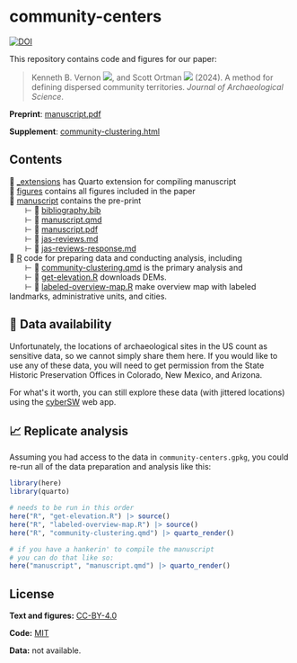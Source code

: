 # community-centers

<!-- badges: start -->
[![DOI](https://zenodo.org/badge/644078765.svg)](https://zenodo.org/doi/10.5281/zenodo.11661269)
<!-- badges: end -->

This repository contains code and figures for our paper:

> Kenneth B. Vernon
> [![](https://orcid.org/sites/default/files/images/orcid_16x16.png)](https://orcid.org/0000-0003-0098-5092),
> and Scott Ortman
> [![](https://orcid.org/sites/default/files/images/orcid_16x16.png)](https://orcid.org/0000-0003-0709-5287)
> (2024). A method for defining dispersed community territories. *Journal of
> Archaeological Science*.

**Preprint**: [manuscript.pdf](/manuscript/manuscript.pdf)

**Supplement**:
[community-clustering.html](https://kbvernon.github.io/community-centers/R/community-clustering.html)

## Contents

📂 [\_extensions](/_extensions) has Quarto extension for compiling manuscript\
📂 [figures](/figures) contains all figures included in the paper\
📂 [manuscript](/manuscript) contains the pre-print\
  ⊢ 📄 [bibliography.bib](/manuscript/bibliography.bib)\
  ⊢ 📄 [manuscript.qmd](/manuscript/manuscript.qmd)\
  ⊢ 📄 [manuscript.pdf](/manuscript/manuscript.pdf)\
  ⊢ 📄 [jas-reviews.md](/manuscript/jas-reviews.md)\
  ⊢ 📄 [jas-reviews-response.md](/manuscript/jas-reviews-response.md)\
📂 [R](/R) code for preparing data and conducting analysis, including\
  ⊢ 📄 [community-clustering.qmd](/R/community-clustering.qmd) is the primary
analysis and\
  ⊢ 📄 [get-elevation.R](/R/get-elevation.R) downloads DEMs.\
  ⊢ 📄 [labeled-overview-map.R](/R/labeled-overview-map.R) make overview map
with labeled landmarks, administrative units, and cities.

## 💾 Data availability

Unfortunately, the locations of archaeological sites in the US count as
sensitive data, so we cannot simply share them here. If you would like to use
any of these data, you will need to get permission from the State Historic
Preservation Offices in Colorado, New Mexico, and Arizona.

For what's it worth, you can still explore these data (with jittered locations)
using the [cyberSW](https://cybersw.org/) web app.

## 📈 Replicate analysis

Assuming you had access to the data in `community-centers.gpkg`, you could
re-run all of the data preparation and analysis like this:

``` r
library(here)
library(quarto)

# needs to be run in this order
here("R", "get-elevation.R") |> source()
here("R", "labeled-overview-map.R") |> source()
here("R", "community-clustering.qmd") |> quarto_render()

# if you have a hankerin' to compile the manuscript
# you can do that like so:
here("manuscript", "manuscript.qmd") |> quarto_render()
```

## License

**Text and figures:** [CC-BY-4.0](http://creativecommons.org/licenses/by/4.0/)

**Code:** [MIT](LICENSE.md)

**Data:** not available.
